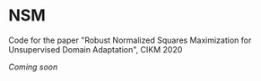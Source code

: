 # NSM
Code for the paper "Robust Normalized Squares Maximization for Unsupervised Domain Adaptation", CIKM 2020

*Coming soon*
